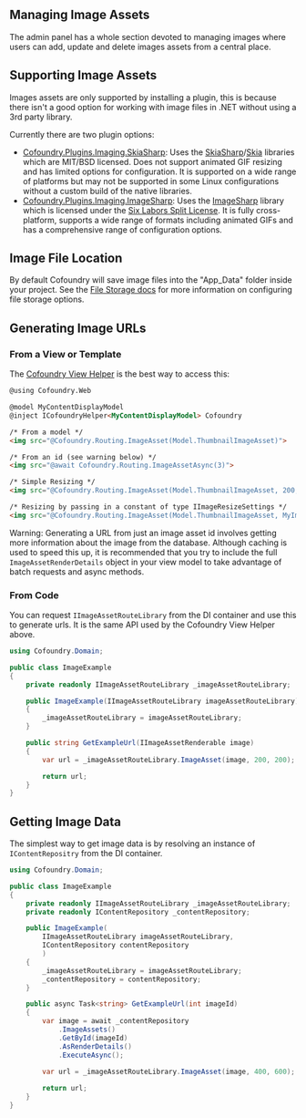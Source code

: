 ## Managing Image Assets

The admin panel has a whole section devoted to managing images where users can add, update and delete images assets from a central place.

## Supporting Image Assets

Images assets are only supported by installing a plugin, this is because there isn't a good option for working with image files in .NET without using a 3rd party library.

Currently there are two plugin options:

- [Cofoundry.Plugins.Imaging.SkiaSharp](https://github.com/cofoundry-cms/Cofoundry.Plugins.Imaging.SkiaSharp): Uses the [SkiaSharp](https://github.com/mono/SkiaSharp)/[Skia](https://skia.org/) libraries which are MIT/BSD licensed. Does not support animated GIF resizing and has limited options for configuration. It is supported on a wide range of platforms but may not be supported in some Linux configurations without a custom build of the native libraries.
- [Cofoundry.Plugins.Imaging.ImageSharp](https://github.com/cofoundry-cms/Cofoundry.Plugins.Imaging.ImageSharp): Uses the [ImageSharp](https://github.com/SixLabors/ImageSharp) library which is licensed under the [Six Labors Split License](https://github.com/SixLabors/ImageSharp/blob/main/LICENSE). It is fully cross-platform, supports a wide range of formats including animated GIFs and has a comprehensive range of configuration options.

## Image File Location

By default Cofoundry will save image files into the "App_Data" folder inside your project. See the [File Storage docs](/framework/data-access/file-storage) for more information on configuring file storage options.

## Generating Image URLs

### From a View or Template

The [Cofoundry View Helper](Cofoundry-View-Helper) is the best way to access this:

```html
@using Cofoundry.Web

@model MyContentDisplayModel
@inject ICofoundryHelper<MyContentDisplayModel> Cofoundry

/* From a model */
<img src="@Cofoundry.Routing.ImageAsset(Model.ThumbnailImageAsset)">

/* From an id (see warning below) */
<img src="@await Cofoundry.Routing.ImageAssetAsync(3)">

/* Simple Resizing */
<img src="@Cofoundry.Routing.ImageAsset(Model.ThumbnailImageAsset, 200, 200)">

/* Resizing by passing in a constant of type IImageResizeSettings */
<img src="@Cofoundry.Routing.ImageAsset(Model.ThumbnailImageAsset, MyImageSizes.Thumbnail)">
```

Warning: Generating a URL from just an image asset id involves getting more information about the image from the database. Although caching is used to speed this up, it is recommended that you try to include the full `ImageAssetRenderDetails` object in your view model to take advantage of batch requests and async methods.

### From Code

You can request `IImageAssetRouteLibrary` from the DI container and use this to generate urls. It is the same API used by the Cofoundry View Helper above.

```csharp
using Cofoundry.Domain;

public class ImageExample
{
    private readonly IImageAssetRouteLibrary _imageAssetRouteLibrary;

    public ImageExample(IImageAssetRouteLibrary imageAssetRouteLibrary)
    {
        _imageAssetRouteLibrary = imageAssetRouteLibrary;
    }

    public string GetExampleUrl(IImageAssetRenderable image)
    {
        var url = _imageAssetRouteLibrary.ImageAsset(image, 200, 200);

        return url;
    }
}
```

## Getting Image Data

The simplest way to get image data is by resolving an instance of `IContentRepositry` from the DI container.

```csharp
using Cofoundry.Domain;

public class ImageExample
{
    private readonly IImageAssetRouteLibrary _imageAssetRouteLibrary;
    private readonly IContentRepository _contentRepository;

    public ImageExample(
        IImageAssetRouteLibrary imageAssetRouteLibrary,
        IContentRepository contentRepository
        )
    {
        _imageAssetRouteLibrary = imageAssetRouteLibrary;
        _contentRepository = contentRepository;
    }

    public async Task<string> GetExampleUrl(int imageId)
    {
        var image = await _contentRepository
            .ImageAssets()
            .GetById(imageId)
            .AsRenderDetails()
            .ExecuteAsync();
            
        var url = _imageAssetRouteLibrary.ImageAsset(image, 400, 600);

        return url;
    }
}
```
